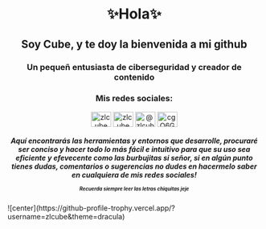 
<h1 align="center">✨Hola✨</h1>
<h2 align="center">Soy Cube, y te doy la bienvenida a mi github</h2>
<h3 align="center">Un pequeñ entusiasta de ciberseguridad y creador de contenido</h3>

<h3 align="center">Mis redes sociales:</h3>
<p align="center">
<a href="https://twitter.com/zlcube" target="blank"><img align="center" src="https://raw.githubusercontent.com/rahuldkjain/github-profile-readme-generator/master/src/images/icons/Social/twitter.svg" alt="zlcube" height="30" width="40" /></a>
<a href="https://instagram.com/zlcube" target="blank"><img align="center" src="https://raw.githubusercontent.com/rahuldkjain/github-profile-readme-generator/master/src/images/icons/Social/instagram.svg" alt="zlcube" height="30" width="40" /></a>
<a href="https://www.youtube.com/@zlcube9936" target="blank"><img align="center" src="https://raw.githubusercontent.com/rahuldkjain/github-profile-readme-generator/master/src/images/icons/Social/youtube.svg" alt="@zlcube9936" height="30" width="40" /></a>
<a href="https://discord.gg/cgQ6Gu5qj9" target="blank"><img align="center" src="https://raw.githubusercontent.com/rahuldkjain/github-profile-readme-generator/master/src/images/icons/Social/discord.svg" alt="cgQ6Gu5qj9" height="30" width="40" /></a>
</p>
<h5 align="center">Aquí encontrarás las herramientas y entornos que desarrolle, procuraré ser conciso y hacer todo lo más fácil e intuitivo para que su uso sea eficiente y efevecente como las burbujitas si señor, si en algún punto tienes dudas, comentarios o sugerencias no dudes en hacermelo saber en cualquiera de mis redes sociales! 
<p><sup><sub>Recuerda siempre leer las letras chiquitas jeje</sub></sup></h5>
![center](https://github-profile-trophy.vercel.app/?username=zlcube&theme=dracula)
